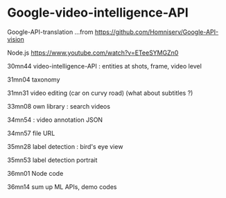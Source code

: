 # Google-video-intelligence-API

Google-API-translation
...from https://github.com/Homniserv/Google-API-vision

Node.js https://www.youtube.com/watch?v=ETeeSYMGZn0

30mn44 video-intelligence-API : entities at shots, frame, video level

31mn04 taxonomy

31mn31 video editing (car on curvy road) (what about subtitles ?)

33mn08 own library : search videos

34mn54 : video annotation JSON

34mn57 file URL

35mn28 label detection : bird's eye view

35mn53 label detection portrait

36mn01 Node code

36mn14 sum up ML APIs, demo codes
